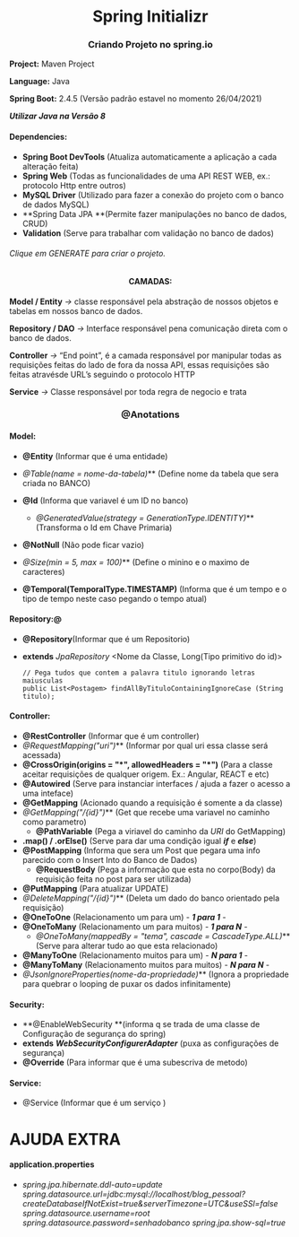 <h1><center>Spring Initializr</center></h1>

<h3><center>Criando Projeto no spring.io</center></h3>

**Project:** Maven Project

**Language:** Java

**Spring Boot:** 2.4.5 (Versão padrão estavel no momento 26/04/2021)

***Utilizar Java na Versão 8***

#### Dependencies:

- **Spring Boot DevTools** (Atualiza automaticamente a aplicação a cada alteração feita)
- **Spring Web** (Todas as funcionalidades de uma API REST WEB, ex.: protocolo Http entre outros)
- **MySQL Driver** (Utilizado para fazer a conexão do projeto com o banco de dados MySQL)
- **Spring Data JPA **(Permite fazer manipulações no banco de dados, CRUD)
- **Validation** (Serve para trabalhar com validação no banco de dados)

###### Clique em *GENERATE* para criar o projeto.



<h4><center>CAMADAS:</center></h4>

**Model / Entity** *->* classe responsável pela abstração de nossos objetos e tabelas em nossos banco de dados.

**Repository / DAO** *->* Interface responsável pena comunicação direta com o banco de dados.

**Controller** *->* “End point”, é a camada responsável por manipular todas as requisições feitas do lado de fora da nossa API, essas requisições são feitas atravésde URL’s seguindo o protocolo HTTP

**Service** *->* Classe responsável por toda regra de negocio e trata



<h3><center>@Anotations</center></h3>

#### Model:

- **@Entity** (Informar que é uma entidade)

- **@Table*(name = *nome-da-tabela*)*** (Define nome da tabela que sera criada no BANCO)

- **@Id** (Informa que  variavel é um ID no banco)
  - **@GeneratedValue*(strategy = GenerationType.IDENTITY)*** (Transforma o Id em Chave Primaria)
- **@NotNull** (Não pode ficar vazio)
- **@Size*(min = 5, max = 100)*** (Define o minino e o maximo de caracteres)
- **@Temporal(TemporalType.TIMESTAMP)** (Informa que é um tempo e o tipo de tempo neste caso pegando o tempo atual)



#### Repository:@

- **@Repository**(Informar que é um Repositorio)

- **extends** *JpaRepository* <Nome da Classe, Long(Tipo primitivo do id)>	

  ```
  // Pega tudos que contem a palavra titulo ignorando letras maiusculas
  public List<Postagem> findAllByTituloContainingIgnoreCase (String titulo); 
  ```



#### Controller:

- **@RestController** (Informar que é um controller)
- **@RequestMapping*("uri")*** (Informar por qual uri essa classe será acessada)
- **@CrossOrigin(origins = "\*", allowedHeaders = "\*")** (Para a classe aceitar requisições de qualquer origem. Ex.: Angular, REACT e etc)
- **@Autowired** (Serve para instanciar interfaces / ajuda a fazer o acesso a uma inteface)
- **@GetMapping** (Acionado quando a requisição é somente a da classe)
- **@GetMapping*("/{id}")*** (Get que recebe uma variavel no caminho como parametro)
  - **@PathVariable** (Pega a viriavel do caminho da *URI* do GetMapping)
- **.map() / .orElse()** (Serve para dar uma condição igual ***if*** e ***else***)
- **@PostMapping** (Informa que sera um Post que pegara uma info parecido com o Insert Into do Banco de Dados)
  - **@RequestBody** (Pega a informação que esta no corpo(Body) da requisição feita no post para ser utilizada)
- **@PutMapping** (Para atualizar UPDATE)
- **@DeleteMapping*("/{id}")*** (Deleta um dado do banco orientado pela requisição)
- **@OneToOne** (Relacionamento um para um) - ***1 para 1*** - 
- **@OneToMany** (Relacionamento um para muitos) - ***1 para N*** -
  - **@OneToMany*(mappedBy = "tema", cascade = CascadeType.ALL)*** (Serve para alterar tudo ao que esta relacionado)
- **@ManyToOne** (Relacionamento muitos para um) - ***N para 1*** -
- **@ManyToMany** (Relacionamento muitos para muitos) - ***N para N*** -
- **@JsonIgnoreProperties*(*nome-da-propriedade*)*** (Ignora a propriedade para quebrar o looping de puxar os dados infinitamente)



#### Security:

- **@EnableWebSecurity **(informa q se trada de uma classe de Configuração de segurança do spring)
- **extends** ***WebSecurityConfigurerAdapter*** (puxa as configurações de segurança)
- **@Override** (Para informar que é uma subescriva de metodo)

#### Service:

- @Service (Informar que é um serviço )

# AJUDA EXTRA

#### application.properties

- *spring.jpa.hibernate.ddl-auto=update
  spring.datasource.url=jdbc:mysql://localhost/blog_pessoal?createDatabaseIfNotExist=true&serverTimezone=UTC&useSSl=false
  spring.datasource.username=root
  spring.datasource.password=senhadobanco
  spring.jpa.show-sql=true*